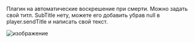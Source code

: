 Плагин на автоматические воскрешение при смерти. Можно задать свой титл. SubTitle нету, можете его добавить убрав null в player.sendTitle и написать свой текст. 

![изображение](https://github.com/zunowskie/zRespawn/assets/133281500/403a9b00-724c-4911-bb80-babc37b8b79b)

